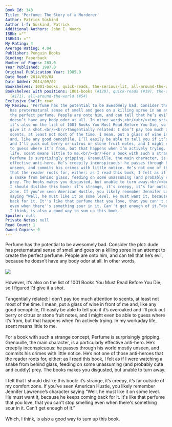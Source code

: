 ```yaml
---
Book Id: 343
Title: 'Perfume: The Story of a Murderer'
Author: Patrick Süskind
Author l-f: Süskind, Patrick
Additional Authors: John E. Woods
ISBN: =""
ISBN13: =""
My Rating: 4
Average Rating: 4.04
Publisher: Penguin Books
Binding: Paperback
Number of Pages: 263.0
Year Published: 1987.0
Original Publication Year: 1985.0
Date Read: 2014/09/04
Date Added: 2014/09/02
Bookshelves: 1001-books, quick-reads, the-serious-lit, all-around-the-world
Bookshelves with positions: 1001-books (#120), quick-reads (#19), the-serious-lit
  (#171), all-around-the-world (#54)
Exclusive Shelf: read
My Review: 'Perfume has the potential to be awesomely bad. Consider the plot: dude
  has preternatural sense of smell and goes on a killing spree in an attempt to create
  the perfect perfume. People are onto him, and can tell that he’s evil, because he
  doesn’t have any body odor at all. In other words,<br/><br/><img src="http://www.caseyjosephine.com/images/gifs/wtf.gif"><br/><br/>However,
  it’s also on the list of 1001 Books You Must Read Before You Die, so I figured I’d
  give it a shot.<br/><br/>Tangentially related: I don’t pay too much attention to
  scents, at least not most of the time. I mean, put a glass of wine in front of me
  and, like any good oenophile, I’ll easily be able to tell you if it’s overoaked
  and I’ll pick out berry or citrus or stone fruit notes, and I might even be able
  to guess where it’s from, but that happens when I’m actively trying. In my workaday
  life, scent means little to me.<br/><br/>For a book with such a strange concept,
  Perfume is surprisingly gripping. Grenouille, the main character, is a particularly
  effective anti-hero. He’s creepily inconspicuous: he passes through his world mostly
  unseen, and commits his crimes with little notice. He’s not one of those anti-heroes
  that the reader roots for, either: as I read this book, I felt as if I were watching
  a snake from behind glass, feeding on some unassuming (and probably cute and cuddly)
  prey. The books makes you disgusted, but unable to turn away.<br/><br/>I felt that
  I should dislike this book: it’s strange, it’s creepy, it’s far outside of my comfort
  zone. If you’ve seen American Hustle, you likely remember Jennifer Lawrence’s character
  saying “Well, he must like it on some level. He must want it, because he keeps coming
  back for it. It''s like that perfume that you love, that you can''t stop smelling
  even when there''s something sour in it. Can''t get enough of it.”<br/><br/>Which,
  I think, is also a good way to sum up this book.'
Spoiler: null
Private Notes: null
Read Count: 1
Owned Copies: 0
---
```


Perfume has the potential to be awesomely bad. Consider the plot: dude has preternatural sense of smell and goes on a killing spree in an attempt to create the perfect perfume. People are onto him, and can tell that he’s evil, because he doesn’t have any body odor at all. In other words,<br/><br/><img src="http://www.caseyjosephine.com/images/gifs/wtf.gif"><br/><br/>However, it’s also on the list of 1001 Books You Must Read Before You Die, so I figured I’d give it a shot.<br/><br/>Tangentially related: I don’t pay too much attention to scents, at least not most of the time. I mean, put a glass of wine in front of me and, like any good oenophile, I’ll easily be able to tell you if it’s overoaked and I’ll pick out berry or citrus or stone fruit notes, and I might even be able to guess where it’s from, but that happens when I’m actively trying. In my workaday life, scent means little to me.<br/><br/>For a book with such a strange concept, Perfume is surprisingly gripping. Grenouille, the main character, is a particularly effective anti-hero. He’s creepily inconspicuous: he passes through his world mostly unseen, and commits his crimes with little notice. He’s not one of those anti-heroes that the reader roots for, either: as I read this book, I felt as if I were watching a snake from behind glass, feeding on some unassuming (and probably cute and cuddly) prey. The books makes you disgusted, but unable to turn away.<br/><br/>I felt that I should dislike this book: it’s strange, it’s creepy, it’s far outside of my comfort zone. If you’ve seen American Hustle, you likely remember Jennifer Lawrence’s character saying “Well, he must like it on some level. He must want it, because he keeps coming back for it. It's like that perfume that you love, that you can't stop smelling even when there's something sour in it. Can't get enough of it.”<br/><br/>Which, I think, is also a good way to sum up this book.